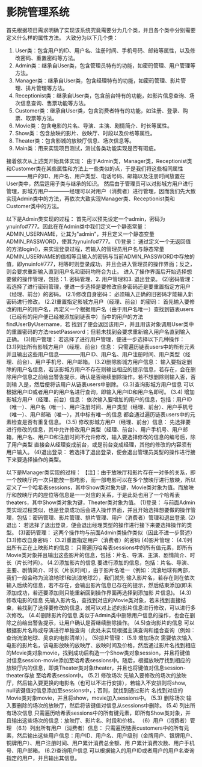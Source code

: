  # 影院管理系统
首先根据项目需求明确了实现该系统究竟需要分为几个类，并且各个类中分别需要定义什么样的属性方法。
大致分为以下几个类：
1. User类：包含用户的ID、用户名、注册时间、手机号码、邮箱等属性，以及修改密码、重置密码等方法。
2. Admin类：继承自User类，包含管理员特有的功能，如密码管理、用户管理等方法。
3. Manager类：继承自User类，包含经理特有的功能，如密码管理、影片管理、排片管理等方法。
4. Receptionist类：继承自User类，包含前台特有的功能，如影片信息查询、场次信息查询、售票功能等方法。
5. Customer类：继承自User类，包含消费者特有的功能，如注册、登录、购票、取票等方法。
7. Movie类：包含电影的片名、导演、主演、剧情简介、时长等属性。
8. Show类：包含放映的影片、放映厅、时段以及价格等属性。
9. Theater类：包含影城的放映厅信息、场次信息等。
10. Main类：用来实现项目测试，测试各类功能实现是否有瑕疵。
    
接着依次从上述类开始具体实现：
   由于Admin类，Manager类，Receptionist类和Customer类在某些属性和方法上一些类似的点，于是我们将这些相同属性————用户的ID、用户名、用户类型、电话号码、邮箱以及注册时间放置在User类中，然后运用子类与继承的知识。
   然后由于管理员可以对影城方用户进行管理，影城方用户————经理可以对用户（消费者）进行管理，因而我们先大致实现Admin类中的方法，再依次大致实现Manager类、Receptionist类和Customer类中的方法。
   
   以下是Admin类实现的过程：
首先可以预先设定一个admin，密码为ynuinfo#777。因此在在Admin类中我们定义一个静态常量：ADMIN_USERNAME，让其为"admin"，并且定义一个静态变量ADMIN_PASSWORD，使其为ynuinfo#777。
(1)登录：
   通过定义一个无返回值的方法login()，来实现登录过程，若输入的管理员用户名与静态常量ADMIN_USERNAME的值相等且输入的密码与当前ADMIN_PASSWORD中存放的值，即ynuinfo#777，相等时则登录成功，并且会进入管理员的操作界面；反之，则会要求重新输入直到用户名和密码均符合为止。
   进入了操作界面后开始选择想要做的操作管理，包括：1. 密码管理、2. 用户管理和3. 退出登录。
(2)密码管理：
   若选择了进行密码管理，便进一步选择是要修改自身密码还是要重置指定方用户（经理、前台）的密码。
  (2.1)修改自身密码：
       必须输入正确的旧密码才能输入新密码进行修改。
  (2.2)重置指定影城方用户（经理、前台）的密码：
       首先输入要修改的用户的用户名，再定义一个根据用户名（由于用户名唯一）查找到链表users（已经有的用户便已经被添加到链表中）当中的用户的方法findUserByUsername，若        找到了便会返回该用户，并且用该对象调用User类中的重置密码的方法resetPassword；但若未找到会要求重新输入用户名直到输入正确。
(3)用户管理：
   若选择了进行用户管理，便进一步选择以下几种操作：
   (3.1)列出所有影城方用户（经理、前台）信息：
        只需遍历链表users中的所有元素并且输出这些用户信息————用户ID、用户名、用户注册时间、用户类型（经理、前台）、用户手机号、用户邮箱。
   (3.2)删除影城方用户信息：
        输入要指定删除的用户名信息，若该影城方用户不存在则输出相应的提示信息，若存在，会在删除用户信息之前给出警告提示，确认是否继续删除操作。若不想删除则输入否，否则输
        入是，然后便将该用户从链表users中删除。
   (3.3)查询影城方用户信息
        可以根据用户ID或者用户的用户名进行查询，即输入用户ID和用户名即可。
   (3.4) 增加影城方用户（经理、前台）信息：
        依次输入要增加的用户的信息，包括：用户ID（唯一）、用户名（唯一）、用户注册时间、用户类型（经理、前台）、用户手机号（唯一）、用户邮箱（唯一），其中标有唯一的信息
        都会通过遍历链表users中的元素检查是否有重复信息。
   (3.5) 修改影城方用户（经理、前台）信息：
        先选择要进行修改的信息，其中允许修改用户类型（经理、前台）、用户手机号、用户邮箱，用户名、用户ID和注册时间不允许修改，输入要选择修改的信息的编号后，除了用户类型
        直接会从经理变成前台，或是前台变成经理，其他的修改的内容须有用户输入。
(4)退出登录：
  若选择了退出登录，便会退出管理员类型的操作进行接下来要选择操作的类型。
  
  
  以下是Manager类实现的过程：
  【注】：由于放映厅和影片存在一对多的关系，即一个放映厅内一次只能放一部电影，而一部电影可以在多个放映厅进行放映，所以定义了一个哈希表sessions，其中Show类对象为键，Movie类对象为值。而放映厅和放映厅内的座位等信息是一一对应的关系，于是此处也用了一个哈希表theaters，其中Show类对象为键，Theater类对象为值。
    (1)登录：
        与前面Admin类实现过程类似，也是登录成功后会进入操作界面，并且开始选择想要做的操作管理，包括：密码管理、影片管理、排片管理、用户（消费者）管理和退出登录.
    (2)退出：
        若选择了退出登录，便会退出经理类型的操作进行接下来要选择操作的类型。
    (3)密码管理：
        这两个操作均与前面Admin类操作类似（因此不进一步赘述）
        (3.1)修改自身密码：
        (3.2)重置指定用户（消费者）的密码
    (4)影片管理：
        (4.1)列出所有正在上映影片的信息：
             只需遍历哈希表sessions中的所有值元素，即所有Movie类对象并且输出这些影片的信息，包括：片名、导演、主演、剧情简介、时长（片长时间）。
        (4.2)添加影片的信息
             要进行添加的信息，包括：片名、导演、主要、剧情简介、时长（片长时间），由于影片名唯一（例如：流浪地球有两部，我们一般会称为流浪地球1和流浪地球2），我们就先
             输入影片名，若存在则在依次输入后续的信息，若不存在，会输出影片信息已存在的提示，然后结束添加(即未添加成功，若还要添加则只能重新回到操作界面再选择到添加影
             片信息)。
        (4.3)修改电影的信息
             先输入影片名，查找到对应的Movie类对象，若未找到直接结束，若找到了选择要修改的信息，就可以对上述的影片信息进行修改，可以进行多次修改。
        (4.4)删除影片的信息
             类似于Admin类中删除用户信息的操作，也会在删除之前给出警告提示，让用户确认是否继续删除操作。
        (4.5)查询影片的信息
             可以根据影片名称或导演进行单独查询（此处未实现根据主演查询和组合查询（例如：查询流浪地球、吴京的电影清单））。
    (5)排片管理：
        (5.1) 增加场次
              需要依次输入电影的影片名，该电影放映的放映厅、放映时间及价格，然后通过影片名找到相应的Movie类对象movie，找到成功后构造一个Show类对象session，并且将键值
              对信息session-movie添加至哈希表sessions中。随后，根据放映厅找到相应的放映厅内的信息，即类Theater类对象theater，并且也将键值对信息session-theater存放
              至哈希表session中。
        (5.2) 修改场次
              先输入要修改的场次的放映厅，然后输入要更换的电影名（也可以不进行安排），若输入不安排则将show, null该键值对信息添加至sessions中，；否则，就找到通过影片
              名找到对应的Movie类对象movie，并且将show，movie加入sessions中。
        (5.3) 删除场次
              输入要删除的场次的放映厅，然后将该键值对信息从sessions中删除。
        (5.4) 列出所有场次信息
              只需遍历哈希表sessions中的所有键元素，即所有Show类对象，并且输出这些场次的信息：放映厅、影片名、时段和价格。
    （6）用户（消费者）管理
        （6.1）列出所有用户（消费者）信息：
              只需遍历链表customers中的所有元素，然后输出这些用户信息：用户ID、用户名、用户级别（金牌用户、银牌用户、铜牌用户）、用户注册时间、用户累计消费总金额、用               户累计消费次数、用户手机号、用户邮箱。
        (6.2)查询用户信息
              可以根据输入的用户ID或者用户的用户名查询指定的用户，并且输出其信息。
